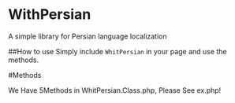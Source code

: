 WithPersian
===========

A simple library for Persian language localization

##How to use
Simply include `WhitPersian` in your page and use the methods.   


#Methods

We Have 5Methods in WhitPersian.Class.php, Please See ex.php!
